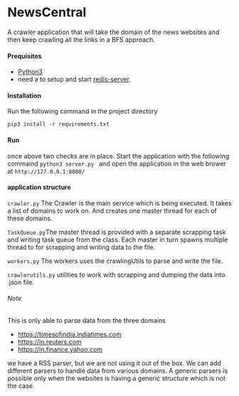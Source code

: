 # NewsCentral
A crawler application that will take the domain of the news websites
and then keep crawling all the links in a BFS approach.

#### Prequisites

- [Python3](https://www.python.org/downloads/)
- need a to setup and start [redis-server](https://redis.io/topics/quickstart).


#### Installation
Run the following command in the project directory

```pip3 install -r requirements.txt```

#### Run
once above two checks are in place. Start the application with the following commaind
```python3 server.py ```
and open the application in the web brower at
```http://127.0.0.1:8080/```

#### application structure

```crawler.py``` The Crawler is the main service which is being executed.
It takes a list of domains to work on. And creates one master thread for each
of these domains.

```TaskQueue.py```The master thread is provided with a separate scrapping task and writing task queue from the class.
Each master in turn spawns multiple thread to for scrapping and writing data to the file. 

```workers.py``` The workers uses the crawlingUtils to parse and write the file.

```crawlerutils.py``` utilities to work with scrapping and dumping the data into .json file.

###### Note
This is only able to parse data from the three domains
- https://timesofindia.indiatimes.com
- https://in.reuters.com
- https://in.finance.yahoo.com

we have a RSS parser, but we are not using it out of the box.
We can add different parsers to handle data from various domains. 
A generic parsers is possible only when the websites is having a generic structure which is not the case.

